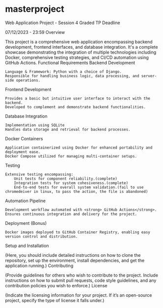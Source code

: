 # masterproject

Web Application Project - Session 4 Graded TP
Deadline

07/12/2023 - 23:59
Overview

This project is a comprehensive web application encompassing backend development, frontend interfaces, and database integration. It's a complete showcase demonstrating the integration of multiple technologies including Docker, comprehensive testing strategies, and CI/CD automation using GitHub Actions.
Functional Requirements
Backend Development

    Language & Framework: Python with a choice of Django.
    Responsible for handling business logic, data processing, and server-side operations.

Frontend Development

    Provides a basic but intuitive user interface to interact with the backend.
    Developed to complement and demonstrate backend functionalities.

Database Integration

    Implementation using SQLite 
    Handles data storage and retrieval for backend processes.

Docker Containers

    Application containerized using Docker for enhanced portability and deployment ease.
    Docker Compose utilized for managing multi-container setups.

Testing

    Extensive testing encompassing:
        Unit tests for component reliability.(complete)
        Integration tests for system cohesiveness.(complete)
        End-to-end tests for overall system validation.(fail to use chromedeiver in linux, to pass the action, the file is abandoned)

Automation Pipeline

    Development workflow automated with <strong> GitHub Actions</strong>.
    Ensures continuous integration and delivery for the project.

Deployment (Bonus)

    Docker images deployed to GitHub Container Registry, enabling easy version control and distribution.


Setup and Installation

(Here, you should include detailed instructions on how to clone the repository, set up the environment, install dependencies, and get the application running.)
Contributing

(Provide guidelines for others who wish to contribute to the project. Include instructions on how to submit pull requests, code style guidelines, and any contribution policies you wish to enforce.)
License

(Indicate the licensing information for your project. If it’s an open-source project, specify the type of license it falls under.)
